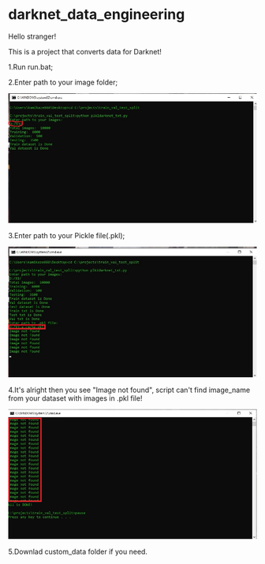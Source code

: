 # darknet_data_engineering

Hello stranger!

This is a project that converts data for Darknet!

1.Run run.bat;

2.Enter path to your image folder;

![run.bat](run1.jpg)

3.Enter path to your Pickle file(.pkl);

![run.bat2](run2.jpg)

4.It's alright then you see "Image not found", script can't find image_name from your dataset with images in .pkl file!

![run.bat2](run3.jpg)

5.Downlad custom_data folder if you need.
